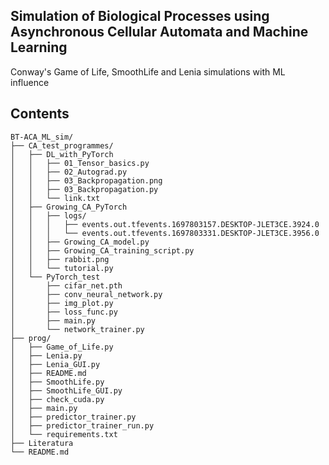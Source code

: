 ## Simulation of Biological Processes using Asynchronous Cellular Automata and Machine Learning
Conway's Game of Life, SmoothLife and Lenia simulations with ML influence

## Contents
```
BT-ACA_ML_sim/
├── CA_test_programmes/
│   ├── DL_with_PyTorch
│   │   ├── 01_Tensor_basics.py
│   │   ├── 02_Autograd.py
│   │   ├── 03_Backpropagation.png
│   │   ├── 03_Backpropagation.py
│   │   └── link.txt
│   ├── Growing_CA_PyTorch
│   │   ├── logs/
│   │   │   ├── events.out.tfevents.1697803157.DESKTOP-JLET3CE.3924.0
│   │   │   └── events.out.tfevents.1697803331.DESKTOP-JLET3CE.3956.0
│   │   ├── Growing_CA_model.py
│   │   ├── Growing_CA_training_script.py
│   │   ├── rabbit.png
│   │   └── tutorial.py
│   └── PyTorch_test
│       ├── cifar_net.pth
│       ├── conv_neural_network.py
│       ├── img_plot.py
│       ├── loss_func.py
│       ├── main.py
│       └── network_trainer.py
├── prog/
│   ├── Game_of_Life.py
│   ├── Lenia.py
│   ├── Lenia_GUI.py
│   ├── README.md
│   ├── SmoothLife.py
│   ├── SmoothLife_GUI.py
│   ├── check_cuda.py
│   ├── main.py
│   ├── predictor_trainer.py
│   ├── predictor_trainer_run.py
│   └── requirements.txt
├── Literatura
└── README.md
```
